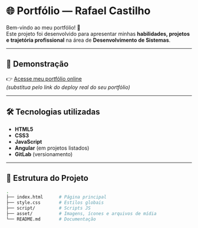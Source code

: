 # 🌐 Portfólio — Rafael Castilho  

Bem-vindo ao meu portfólio! 🚀  
Este projeto foi desenvolvido para apresentar minhas **habilidades, projetos e trajetória profissional** na área de **Desenvolvimento de Sistemas**.  

---

## 📸 Demonstração  

👉 [Acesse meu portfólio online](https://seu-link.netlify.app)  
*(substitua pelo link do deploy real do seu portfólio)*  

---

## 🛠️ Tecnologias utilizadas  

- **HTML5**  
- **CSS3**  
- **JavaScript**  
- **Angular** (em projetos listados)  
- **GitLab** (versionamento)  

---

## 📂 Estrutura do Projeto  

```bash
.
├── index.html      # Página principal
├── style.css       # Estilos globais
├── script/         # Scripts JS
├── asset/          # Imagens, ícones e arquivos de mídia
└── README.md       # Documentação
